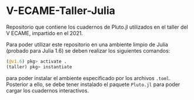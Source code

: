 # V-ECAME-Taller-Julia
Repositorio que contiene los cuadernos de Pluto.jl utilizados en el taller del V ECAME, impartido en el 2021.

Para poder utilizar este repositorio en una ambiente limpio de Julia (probado para Julia 1.6) se deben realizar los siguientes comandos:

```julia
(@v1.6) pkg> activate .
(taller) pkg> instantiate
```
para poder instalar el ambiente especificado por los archivos `.toml`. Posterior a ello, se debe tener instalado el paquete `Pluto.jl` para poder cargar los cuadernos interactivos.

